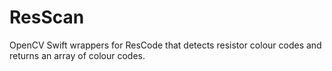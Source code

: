 # ResScan
OpenCV Swift wrappers for ResCode that detects resistor colour codes and returns an array of colour codes.
